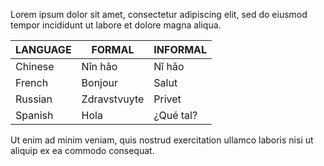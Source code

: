 Lorem ipsum dolor sit amet, consectetur adipiscing elit, sed do eiusmod tempor incididunt ut labore et dolore magna aliqua.

| LANGUAGE | FORMAL       | INFORMAL  |
| -------- | ------------ | --------- |
| Chinese  | Nǐn hǎo      | Nǐ hǎo    |
| French   | Bonjour      | Salut     |
| Russian  | Zdravstvuyte | Privet    |
| Spanish  | Hola         | ¿Qué tal? |

Ut enim ad minim veniam, quis nostrud exercitation ullamco laboris nisi ut aliquip ex ea commodo consequat.

